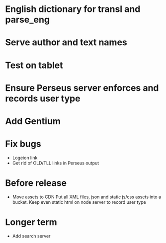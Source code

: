 # English dictionary for transl and parse_eng
# Serve author and text names
# Test on tablet

# Ensure Perseus server enforces and records user type

# Add Gentium

# Fix bugs
- Logeion link
- Get rid of OLD/TLL links in Perseus output

# Before release
- Move assets to CDN
Put all XML files, json and static js/css assets into a bucket.
Keep even static html on node server to record user type

# Longer term
- Add search server
